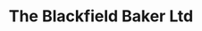 ---
title: "The Blackfield Baker Ltd"
url: /blackfield-southampton/the-blackfield-baker-ltd/
shop: bakery
---